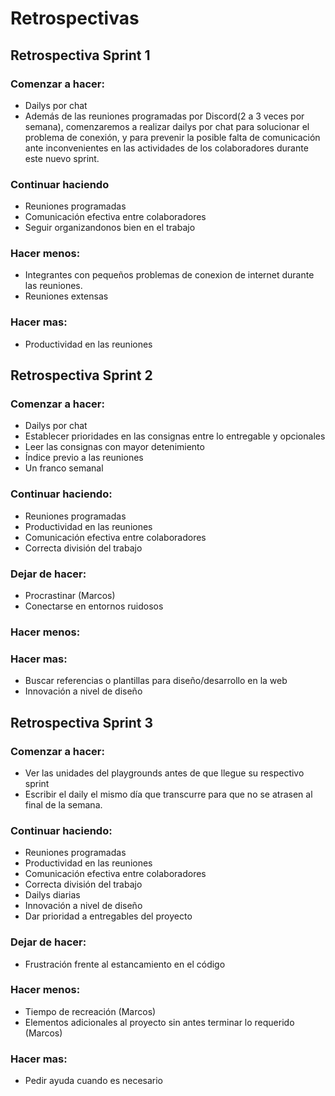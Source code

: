 # Retrospectivas
## Retrospectiva Sprint 1

### Comenzar a hacer:
- Dailys por chat
- Además de las reuniones programadas por Discord(2 a 3 veces por semana), comenzaremos a realizar dailys por chat para solucionar el problema de conexión, y para prevenir la posible falta de comunicación ante inconvenientes en las actividades de los colaboradores durante este nuevo sprint.

### Continuar haciendo
- Reuniones programadas
- Comunicación efectiva entre colaboradores
- Seguir organizandonos bien en el trabajo

### Hacer menos:
- Integrantes con pequeños problemas de conexion de internet durante las reuniones.
- Reuniones extensas

### Hacer mas: 
- Productividad en las reuniones


## Retrospectiva Sprint 2

### Comenzar a hacer:
- Dailys por chat
- Establecer prioridades en las consignas entre lo entregable y opcionales
- Leer las consignas con mayor detenimiento
- Índice previo a las reuniones
- Un franco semanal

### Continuar haciendo:
- Reuniones programadas
- Productividad en las reuniones
- Comunicación efectiva entre colaboradores
- Correcta división del trabajo

### Dejar de hacer:
- Procrastinar (Marcos)
- Conectarse en entornos ruidosos

### Hacer menos:


### Hacer mas: 
- Buscar referencias o plantillas para diseño/desarrollo en la web
- Innovación a nivel de diseño


## Retrospectiva Sprint 3

### Comenzar a hacer:
- Ver las unidades del playgrounds antes de que llegue su respectivo sprint
- Escribir el daily el mismo día que transcurre para que no se atrasen al final de la semana.

### Continuar haciendo:
- Reuniones programadas
- Productividad en las reuniones
- Comunicación efectiva entre colaboradores
- Correcta división del trabajo
- Dailys diarias
- Innovación a nivel de diseño
- Dar prioridad a entregables del proyecto

### Dejar de hacer:
- Frustración frente al estancamiento en el código

### Hacer menos:
- Tiempo de recreación (Marcos)
- Elementos adicionales al proyecto sin antes terminar lo requerido (Marcos)

### Hacer mas: 
- Pedir ayuda cuando es necesario
